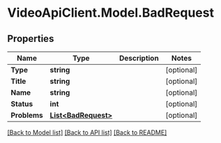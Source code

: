# VideoApiClient.Model.BadRequest

## Properties

Name | Type | Description | Notes
------------ | ------------- | ------------- | -------------
**Type** | **string** |  | [optional] 
**Title** | **string** |  | [optional] 
**Name** | **string** |  | [optional] 
**Status** | **int** |  | [optional] 
**Problems** | [**List&lt;BadRequest&gt;**](BadRequest.md) |  | [optional] 

[[Back to Model list]](../README.md#documentation-for-models) [[Back to API list]](../README.md#documentation-for-api-endpoints) [[Back to README]](../README.md)

